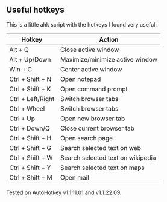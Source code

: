 Useful hotkeys
--------------

This is a little ahk script with the hotkeys I found very useful:

| Hotkey             | Action                            |
| ------------------ | ----------------------------------|
| Alt + Q            | Close active window               |
| Alt + Up/Down      | Maximize/minimize active window   |
| Win + C            | Center active window              |
| Ctrl + Shift + N   | Open notepad                      |
| Ctrl + Shift + K   | Open command prompt               |
| Ctrl + Left/Right  | Switch browser tabs               |
| Ctrl + Wheel       | Switch browser tabs               |
| Ctrl + Up          | Open new browser tab              |
| Ctrl + Down/Q      | Close current browser tab         |
| Ctrl + Shift + H   | Open search page                  |
| Ctrl + Shift + G   | Search selected text on web       |
| Ctrl + Shift + W   | Search selected text on wikipedia |
| Ctrl + Shift + Y   | Search selected text on maps      |
| Ctrl + Shift + M   | Open mail                         | 

Tested on AutoHotkey v1.1.11.01 and v1.1.22.09.
